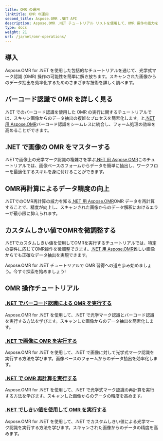 ```yaml
---
title: OMR の運用
linktitle: OMR の運用
second_title: Aspose.OMR .NET API
description: Aspose.OMR .NET チュートリアル リストを使用して、OMR 操作の能力を解放します。バーコード認識、画像処理、再計算、しきい値調整を試してみましょう。
type: docs
weight: 21
url: /ja/net/omr-operations/
---
```

## 導入

Aspose.OMR for .NET を使用した包括的なチュートリアルを通じて、光学式マーク認識 (OMR) 操作の可能性を簡単に解き放ちます。スキャンされた画像からのデータ抽出を効率化するためのさまざまな技術を詳しく調べます。

## バーコード認識で OMR を詳しく見る
.NET でのバーコード認識を使用した OMR の実行に関するチュートリアルでは、スキャン画像からのデータ抽出の複雑なプロセスを簡素化します。と[.NET 用 Aspose.OMR](./perform-omr-barcode-recognition/)バーコード認識をシームレスに統合し、フォーム処理の効率を高めることができます。

## .NET で画像の OMR をマスターする
.NETで画像上の光学マーク認識の複雑さを学ぶ[.NET 用 Aspose.OMR](./perform-omr-on-images/)このチュートリアルでは、画像ベースのフォームからデータを簡単に抽出し、ワークフローを最適化するスキルを身に付けることができます。

## OMR再計算によるデータ精度の向上
.NETでのOMR再計算の威力を知る[.NET 用 Aspose.OMR](./perform-omr-recalculation/)OMR データを再計算することで、精度が向上し、スキャンされた画像からのデータ解釈におけるエラーが最小限に抑えられます。

## カスタムしきい値でOMRを微調整する
.NETでカスタムしきい値を使用してOMRを実行するチュートリアルでは、特定の要件に応じてOMR操作を微調整できます。[.NET 用 Aspose.OMR](./perform-omr-with-threshold/)難しい画像からでも正確なデータ抽出を実現できます。

Aspose.OMR for .NET チュートリアルで OMR 習得への道を歩み始めましょう。今すぐ探索を始めましょう!

## OMR 操作チュートリアル
### [.NET でバーコード認識による OMR を実行する](./perform-omr-barcode-recognition/)
Aspose.OMR for .NET を使用して、.NET で光学マーク認識とバーコード認識を実行する方法を学びます。スキャンした画像からのデータ抽出を簡素化します。
### [.NET で画像に OMR を実行する](./perform-omr-on-images/)
Aspose.OMR for .NET を使用して、.NET で画像に対して光学式マーク認識を実行する方法を学びます。画像ベースのフォームからのデータ抽出を効率化します。
### [.NET で OMR 再計算を実行する](./perform-omr-recalculation/)
Aspose.OMR for .NET を使用して、.NET で光学式マーク認識の再計算を実行する方法を学びます。スキャンした画像からのデータの精度を高めます。
### [.NET でしきい値を使用して OMR を実行する](./perform-omr-with-threshold/)
Aspose.OMR for .NET を使用して、.NET でカスタムしきい値による光学マーク認識を実行する方法を学びます。スキャンされた画像からのデータの精度を高めます。
